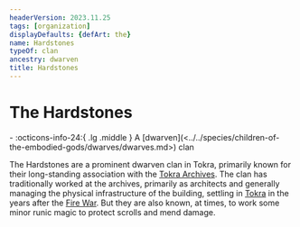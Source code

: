 ```yaml
---
headerVersion: 2023.11.25
tags: [organization]
displayDefaults: {defArt: the}
name: Hardstones
typeOf: clan
ancestry: dwarven
title: Hardstones
---
```

# The Hardstones
<div class="grid cards ext-narrow-margin ext-one-column" markdown>
-
   :octicons-info-24:{ .lg .middle } A [dwarven](<../../species/children-of-the-embodied-gods/dwarves/dwarves.md>) clan  
</div>


The Hardstones are a prominent dwarven clan in Tokra, primarily known for their long-standing association with the [Tokra Archives](<../../gazetteer/greater-dunmar/realms/dunmar/central-dunmar/tokra/archives.md>). The clan has traditionally worked at the archives, primarily as architects and generally managing the physical infrastructure of the building, settling in [Tokra](<../../gazetteer/greater-dunmar/realms/dunmar/central-dunmar/tokra/tokra.md>) in the years after the [Fire War](<../../events/1500s/fire-war.md>). But they are also known, at times, to work some minor runic magic to protect scrolls and mend damage.

